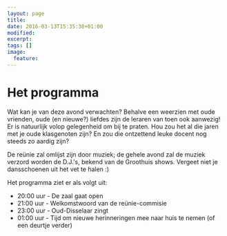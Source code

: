 ```yaml
---
layout: page
title: 
date: 2016-03-13T15:35:38+01:00
modified:
excerpt:
tags: []
image:
  feature: 
---
```


# Het programma

Wat kan je van deze avond verwachten? Behalve een weerzien met oude vrienden, oude (en nieuwe?) liefdes zijn de leraren van toen ook aanwezig! Er is natuurlijk volop gelegenheid om bij te praten. Hou zou het al die jaren met je oude klasgenoten zijn? En zou die ontzettend leuke docent nog steeds zo aardig zijn?

De reünie zal omlijst zijn door muziek; de gehele avond zal de muziek verzord worden de D.J.'s, bekend van de Groothuis shows. Vergeet niet je dansschoenen uit het vet te halen :)

Het programma ziet er als volgt uit:
<ul>
<li>20:00 uur - De zaal gaat open</li>
<li>21:00 uur - Welkomstwoord van de reünie-commisie</li>
<li>23:00 uur - Oud-Disselaar zingt</li>
<li>01:00 uur - Tijd om nieuwe herinneringen mee naar huis te nemen (of een deurtje verder)</li>
</ul>




